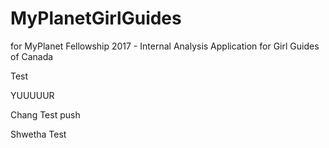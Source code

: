 # MyPlanetGirlGuides
 for MyPlanet Fellowship 2017 - Internal Analysis Application for Girl Guides of Canada

Test

YUUUUUR

Chang Test push

Shwetha Test
